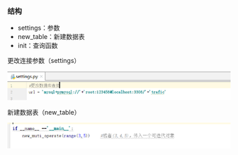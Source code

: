 

### 结构

+ settings：参数
+ new_table：新建数据表
+ init：查询函数





更改连接参数（settings）

![1565332598158](assets/1565332598158.png)



新建数据表（new_table）

![1565333716119](assets/1565333716119.png)